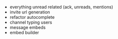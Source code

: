 - everything unread related (ack, unreads, mentions)
- invite url generation
- refactor autocomplete
- channel typing users
- message embeds
- embed builder
